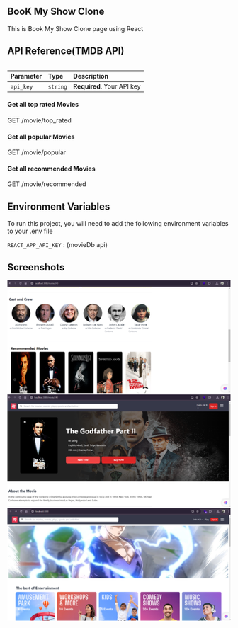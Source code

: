 ## BooK My Show Clone

This is Book My Show Clone page using React

## API Reference(TMDB API)

```base url:  https://api.themoviedb.org/3

```

| Parameter | Type     | Description                |
| :-------- | :------- | :------------------------- |
| `api_key` | `string` | **Required**. Your API key |

#### Get all top rated Movies

GET /movie/top_rated

#### Get all popular Movies

GET /movie/popular

#### Get all recommended Movies

GET /movie/recommended

## Environment Variables

To run this project, you will need to add the following environment variables to your .env file

`REACT_APP_API_KEY` : (movieDb api)

## Screenshots

![App Screenshot](https://github.com/Sumit00007/book-my-show/blob/main/thumbnail/Screenshot%202024-05-24%20115232.png)
![App Screenshot](https://github.com/Sumit00007/book-my-show/blob/main/thumbnail/Screenshot%202024-05-24%20115207.png)
![App Screenshot](https://github.com/Sumit00007/book-my-show/blob/main/thumbnail/Screenshot%202024-05-24%20115117.png)
